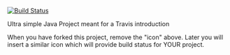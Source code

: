 [![Build Status](https://travis-ci.org/mathiasbk1/travisGettingStarted.svg?branch=master)](https://travis-ci.org/mathiasbk1/travisGettingStarted)

Ultra simple Java Project meant for a Travis introduction

When you have forked this project, remove the "icon" above. Later you will insert a similar icon which will provide build status for YOUR project.
